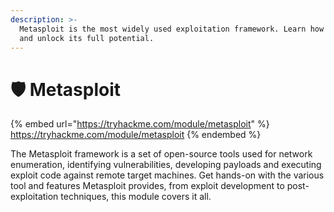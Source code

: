 ```yaml
---
description: >-
  Metasploit is the most widely used exploitation framework. Learn how to use it
  and unlock its full potential.
---
```


# 🛡 Metasploit

{% embed url="https://tryhackme.com/module/metasploit" %}
https://tryhackme.com/module/metasploit
{% endembed %}

The Metasploit framework is a set of open-source tools used for network enumeration, identifying vulnerabilities, developing payloads and executing exploit code against remote target machines. Get hands-on with the various tool and features Metasploit provides, from exploit development to post-exploitation techniques, this module covers it all.
